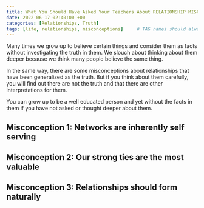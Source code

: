 ```yaml
---
title: What You Should Have Asked Your Teachers About RELATIONSHIP MISCONCEPTIONS
date: 2022-06-17 02:40:00 +00
categories: [Relationships, Truth]
tags: [life, relationships, misconceptions]     # TAG names should always be lowercase
---
```


Many times we grow up to believe certain things and consider them as facts without investigating the truth in them. We slouch about thinking about them deeper because we think many people believe the same thing.

In the same way, there are some misconceptions about relationships that have been generalized as the truth. But if you think about them carefully, you will find out there are not the truth and that there are other interpretations for them.

You can grow up to be a well educated person and yet without the facts in them if you have not asked or thought deeper about them.

## Misconception 1: Networks are inherently self serving

## Misconception 2: Our strong ties are the most valuable

## Misconception 3: Relationships should form naturally


